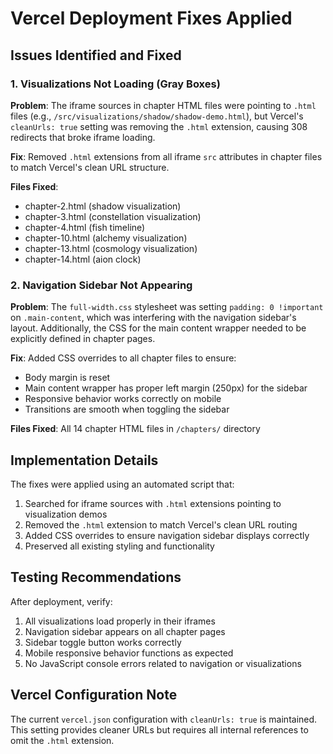 # Vercel Deployment Fixes Applied

## Issues Identified and Fixed

### 1. Visualizations Not Loading (Gray Boxes)
**Problem**: The iframe sources in chapter HTML files were pointing to `.html` files (e.g., `/src/visualizations/shadow/shadow-demo.html`), but Vercel's `cleanUrls: true` setting was removing the `.html` extension, causing 308 redirects that broke iframe loading.

**Fix**: Removed `.html` extensions from all iframe `src` attributes in chapter files to match Vercel's clean URL structure.

**Files Fixed**:
- chapter-2.html (shadow visualization)
- chapter-3.html (constellation visualization)
- chapter-4.html (fish timeline)
- chapter-10.html (alchemy visualization)
- chapter-13.html (cosmology visualization)
- chapter-14.html (aion clock)

### 2. Navigation Sidebar Not Appearing
**Problem**: The `full-width.css` stylesheet was setting `padding: 0 !important` on `.main-content`, which was interfering with the navigation sidebar's layout. Additionally, the CSS for the main content wrapper needed to be explicitly defined in chapter pages.

**Fix**: Added CSS overrides to all chapter files to ensure:
- Body margin is reset
- Main content wrapper has proper left margin (250px) for the sidebar
- Responsive behavior works correctly on mobile
- Transitions are smooth when toggling the sidebar

**Files Fixed**: All 14 chapter HTML files in `/chapters/` directory

## Implementation Details

The fixes were applied using an automated script that:
1. Searched for iframe sources with `.html` extensions pointing to visualization demos
2. Removed the `.html` extension to match Vercel's clean URL routing
3. Added CSS overrides to ensure navigation sidebar displays correctly
4. Preserved all existing styling and functionality

## Testing Recommendations

After deployment, verify:
1. All visualizations load properly in their iframes
2. Navigation sidebar appears on all chapter pages
3. Sidebar toggle button works correctly
4. Mobile responsive behavior functions as expected
5. No JavaScript console errors related to navigation or visualizations

## Vercel Configuration Note

The current `vercel.json` configuration with `cleanUrls: true` is maintained. This setting provides cleaner URLs but requires all internal references to omit the `.html` extension.
